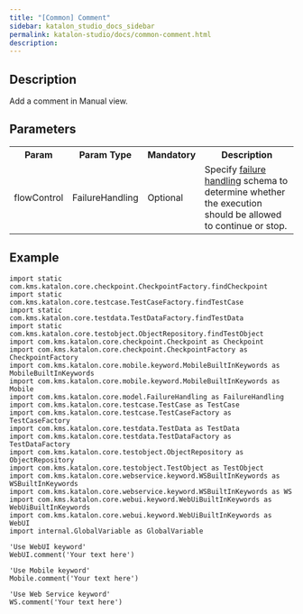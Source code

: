 ```yaml
---
title: "[Common] Comment" 
sidebar: katalon_studio_docs_sidebar
permalink: katalon-studio/docs/common-comment.html 
description: 
---
```

Description  
-------------

Add a comment in Manual view.

Parameters  
------------

<table class="" style="table-layout: fixed;"><colgroup class="" style=""><col class="" style=""><col class="" style=""><col class="" style=""><col class="" style=""></colgroup><tbody class="" style=""><tr class="" style=""><th class="" style="">Param</th><th class="" style="">Param Type</th><th class="" colspan="1" style="">Mandatory</th><th class="" colspan="1" style="">Description</th></tr><tr class="" style=""><td class="" style=""><span style="" class="">flowControl</span></td><td class="" style=""><span style="" class="">FailureHandling</span></td><td class="" colspan="1" style=""><span style="" class="">Optional</span></td><td class="" colspan="1" style=""><span style="" class="">Spec</span><span class="" style="">ify </span><a href="https://docs.katalon.com/x/qAAM" rel="nofollow" class="" style="">failure handling</a><span class="" style=""> schema to determine whether the execution should be allowed to continue or stop.</span></td></tr></tbody></table>

Example 
--------

```
import static com.kms.katalon.core.checkpoint.CheckpointFactory.findCheckpoint
import static com.kms.katalon.core.testcase.TestCaseFactory.findTestCase
import static com.kms.katalon.core.testdata.TestDataFactory.findTestData
import static com.kms.katalon.core.testobject.ObjectRepository.findTestObject
import com.kms.katalon.core.checkpoint.Checkpoint as Checkpoint
import com.kms.katalon.core.checkpoint.CheckpointFactory as CheckpointFactory
import com.kms.katalon.core.mobile.keyword.MobileBuiltInKeywords as MobileBuiltInKeywords
import com.kms.katalon.core.mobile.keyword.MobileBuiltInKeywords as Mobile
import com.kms.katalon.core.model.FailureHandling as FailureHandling
import com.kms.katalon.core.testcase.TestCase as TestCase
import com.kms.katalon.core.testcase.TestCaseFactory as TestCaseFactory
import com.kms.katalon.core.testdata.TestData as TestData
import com.kms.katalon.core.testdata.TestDataFactory as TestDataFactory
import com.kms.katalon.core.testobject.ObjectRepository as ObjectRepository
import com.kms.katalon.core.testobject.TestObject as TestObject
import com.kms.katalon.core.webservice.keyword.WSBuiltInKeywords as WSBuiltInKeywords
import com.kms.katalon.core.webservice.keyword.WSBuiltInKeywords as WS
import com.kms.katalon.core.webui.keyword.WebUiBuiltInKeywords as WebUiBuiltInKeywords
import com.kms.katalon.core.webui.keyword.WebUiBuiltInKeywords as WebUI
import internal.GlobalVariable as GlobalVariable

'Use WebUI keyword'
WebUI.comment('Your text here')
  
'Use Mobile keyword'
Mobile.comment('Your text here')
 
'Use Web Service keyword'
WS.comment('Your text here')
```